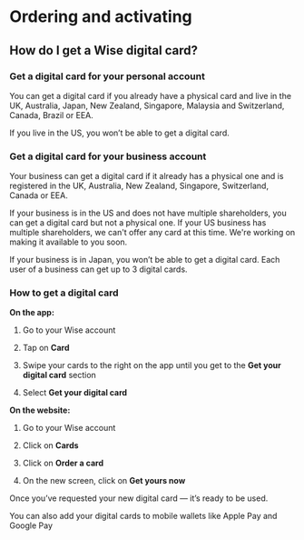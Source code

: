 # Ordering and activating  
## How do I get a Wise digital card?  
### Get a digital card for your personal account

You can get a digital card if you already have a physical card and live in the UK, Australia, Japan, New Zealand, Singapore, Malaysia and Switzerland, Canada, Brazil or EEA.

If you live in the US, you won’t be able to get a digital card. 

### Get a digital card for your business account

Your business can get a digital card if it already has a physical one and is registered in the UK, Australia, New Zealand, Singapore, Switzerland, Canada or EEA. 

If your business is in the US and does not have multiple shareholders, you can get a digital card but not a physical one. If your US business has multiple shareholders, we can't offer any card at this time. We're working on making it available to you soon.

If your business is in Japan, you won’t be able to get a digital card. Each user of a business can get up to 3 digital cards.

### How to get a digital card

 **On the app:**

  1. Go to your Wise account

  2. Tap on **Card**

  3. Swipe your cards to the right on the app until you get to the **Get your digital card** section

  4. Select **Get your digital card**




 **On the website:**

  1. Go to your Wise account

  2. Click on **Cards**

  3. Click on **Order a card**

  4. On the new screen, click on **Get yours now**




Once you’ve requested your new digital card — it’s ready to be used.

You can also add your digital cards to mobile wallets like Apple Pay and Google Pay